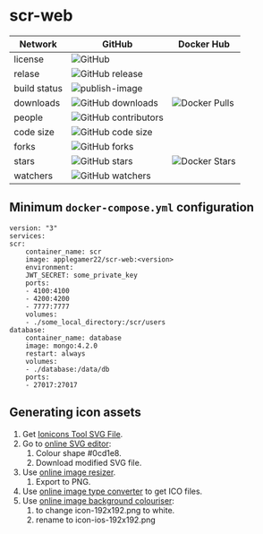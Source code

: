 # scr-web
|Network|GitHub|Docker Hub|
|-|-|-|
|license|![GitHub](https://img.shields.io/github/license/AppleGamer22/scr-web?logo=github)||
|relase|![GitHub release](https://img.shields.io/github/v/release/AppleGamer22/scr-web?logo=Github)||
|build status|![publish-image](https://github.com/AppleGamer22/scr-web/workflows/publish-image/badge.svg)||
|downloads|![GitHub downloads](https://img.shields.io/github/downloads/AppleGamer22/scr-web/total?&logo=github)|![Docker Pulls](https://img.shields.io/docker/pulls/applegamer22/scr-web?label=downloads&logo=docker)|
|people|![GitHub contributors](https://img.shields.io/github/contributors/AppleGamer22/scr-web?logo=github)||
|code size|![GitHub code size](https://img.shields.io/github/languages/code-size/AppleGamer22/scr-web?logo=GitHub)|
|forks|![GitHub forks](https://img.shields.io/github/forks/AppleGamer22/scr-web?logo=github)|
|stars|![GitHub stars](https://img.shields.io/github/stars/AppleGamer22/scr-web?logo=github)|![Docker Stars](https://img.shields.io/docker/stars/applegamer22/scr-web?label=stars&logo=docker)|
|watchers|![GitHub watchers](https://img.shields.io/github/watchers/AppleGamer22/scr-web?logo=github)|
## Minimum `docker-compose.yml` configuration
	version: "3"
	services:
	scr:
		container_name: scr
		image: applegamer22/scr-web:<version>
		environment:
		JWT_SECRET: some_private_key
		ports:
		- 4100:4100
		- 4200:4200
		- 7777:7777
		volumes:
		- ./some_local_directory:/scr/users
	database:
		container_name: database
		image: mongo:4.2.0
		restart: always
		volumes:
		- ./database:/data/db
		ports:
		- 27017:27017
## Generating icon assets
1. Get [Ionicons Tool SVG File](https://ionicons.com/ionicons/svg/md-hammer.svg).
2. Go to [online SVG editor](https://editor.method.ac):
   1. Colour shape #0cd1e8.
   2. Download modified SVG file.
3. Use [online image resizer](https://pinetools.com/resize-image).
   1. Export to PNG.
4. Use [online image type converter](https://lottatools.com/convert-to-ico) to get ICO files.
5. Use [online image background colouriser](https://lottatools.com/add-solid-background-to-image):
   1. to change icon-192x192.png to white.
   2. rename to icon-ios-192x192.png